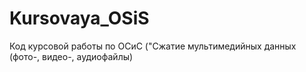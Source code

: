 # Kursovaya_OSiS
 Код курсовой работы по ОСиС ("Сжатие мультимедийных данных (фото-, видео-, аудиофайлы)
